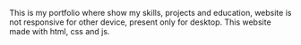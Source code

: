This is my portfolio where show my skills, projects and education, website is not responsive for other device, present only for desktop. 
This website made with html, css and js.
